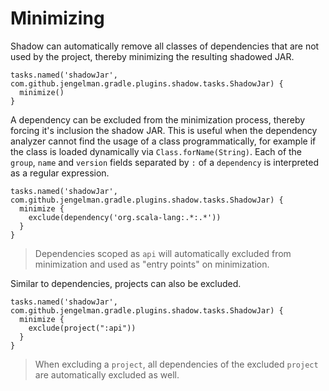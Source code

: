 # Minimizing

Shadow can automatically remove all classes of dependencies that are not used by the project, thereby minimizing the resulting shadowed JAR.

    tasks.named('shadowJar', com.github.jengelman.gradle.plugins.shadow.tasks.ShadowJar) {
      minimize()
    }

A dependency can be excluded from the minimization process, thereby forcing it's inclusion the shadow JAR.
This is useful when the dependency analyzer cannot find the usage of a class programmatically, for example if the class
is loaded dynamically via `Class.forName(String)`. Each of the `group`, `name` and `version` fields separated by `:` of
a `dependency` is interpreted as a regular expression.

    tasks.named('shadowJar', com.github.jengelman.gradle.plugins.shadow.tasks.ShadowJar) {
      minimize {
        exclude(dependency('org.scala-lang:.*:.*'))
      }
    }

> Dependencies scoped as `api` will automatically excluded from minimization and used as "entry points" on minimization.

Similar to dependencies, projects can also be excluded.

    tasks.named('shadowJar', com.github.jengelman.gradle.plugins.shadow.tasks.ShadowJar) {
      minimize {
        exclude(project(":api"))
      }
    }

> When excluding a `project`, all dependencies of the excluded `project` are automatically
  excluded as well.
